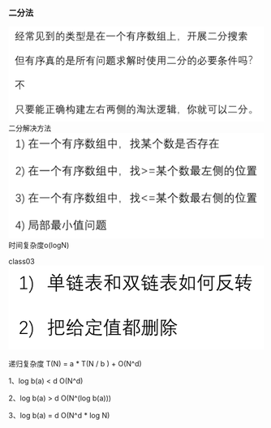 ### 二分法
![img.png](img.png)
二分解决方法
![img_1.png](img_1.png)
时间复杂度o(logN)

class03
![img_2.png](img_2.png)

递归复杂度
T(N) = a * T(N / b ) + O(N^d)

1、log b(a) < d O(N^d)

2、log b(a) > d O(N^(log b(a)))

3、log b(a) = d O(N^d * log N)

